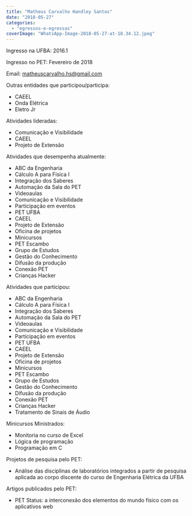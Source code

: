 ```yaml
---
title: "Matheus Carvalho Handley Santos"
date: "2018-05-27"
categories: 
  - "egressos-e-egressas"
coverImage: "WhatsApp-Image-2018-05-27-at-18.34.12.jpeg"
---
```


Ingresso na UFBA: 2016.1

Ingresso no PET: Fevereiro de 2018

Email: matheuscarvalho.hs@gmail.com

Outras entidades que participou/participa:

- CAEEL
- Onda Elétrica
- Eletro Jr

Atividades lideradas:

- Comunicação e Visibilidade
- CAEEL
- Projeto de Extensão

Atividades que desempenha atualmente:

- ABC da Engenharia
- Cálculo A para Física I
- Integração dos Saberes
- Automação da Sala do PET
- Videoaulas
- Comunicação e Visibilidade
- Participação em eventos
- PET UFBA
- CAEEL
- Projeto de Extensão
- Oficina de projetos
- Minicursos
- PET Escambo
- Grupo de Estudos
- Gestão do Conhecimento
- Difusão da produção
- Conexão PET
- Crianças Hacker

Atividades que participou:

- ABC da Engenharia
- Cálculo A para Física I
- Integração dos Saberes
- Automação da Sala do PET
- Videoaulas
- Comunicação e Visibilidade
- Participação em eventos
- PET UFBA
- CAEEL
- Projeto de Extensão
- Oficina de projetos
- Minicursos
- PET Escambo
- Grupo de Estudos
- Gestão do Conhecimento
- Difusão da produção
- Conexão PET
- Crianças Hacker
- Tratamento de Sinais de Áudio

Minicursos Ministrados:

- Monitoria no curso de Excel
- Lógica de programação
- Programação em C

Projetos de pesquisa pelo PET:

- Análise das disciplinas de laboratórios integrados a partir de pesquisa aplicada ao corpo discente do curso de Engenharia Elétrica da UFBA

Artigos publicados pelo PET:

- PET Status: a interconexão dos elementos do mundo físico com os aplicativos web
